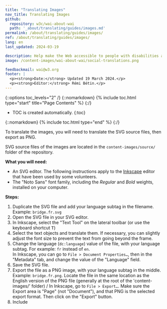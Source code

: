 ```yaml
---
title: "Translating Images"
nav_title: Translating Images
github:
  repository: w3c/wai-about-wai
  path: '_about/translating/guides/images.md'
permalink: /about/translating/guides/images/
ref: /about/translating/guides/images/
lang: en
last_updated: 2024-03-19

description: Help make the Web accessible to people with disabilities around the world. We appreciate your contributions to translating W3C WAI accessibility resources.
image: /content-images/wai-about-wai/social-translations.png

feedbackmail: wai@w3.org
footer: |
  <p><strong>Date:</strong> Updated 19 March 2024.</p>
  <p><strong>Editor:</strong> Rémi Bétin.</p>
---
```


{::options toc_levels="2" /}
{::nomarkdown}
{% include toc.html type="start" title="Page Contents" %}
{:/}

-   TOC is created automatically.
{:toc}

{::nomarkdown}
{% include toc.html type="end" %}
{:/}

To translate the images, you will need to translate the SVG source files, then export as PNG.

SVG source files of the images are located in the `content-images/source/` folder of the repository.

**What you will need:**
- An SVG editor. The following instructions apply to the [Inkscape](https://inkscape.org/) editor that have been used by some volunteers.
- The "Noto Sans" font family, including the _Regular_ and _Bold_ weights, installed on your computer.

**Steps:**
1. Duplicate the SVG file and add your language subtag in the filename. Example: `bridge.fr.svg`
2. Open the SVG file in your SVG editor.
3. In Inkscape, select the "Text Tool" on the lateral toolbar (or use the keyboard shortcut <kbd>T</kbd>)
4. Select the text objects and translate them. If necessary, you can slightly adjust the font size to prevent the text from going beyond the frame.
5. Change the language (`dc:language`) value of the file, with your language subtag. For example: `fr` instead of `en`.\
   In Inkscape, you can go to `File > Document Properties…`, then in the "Metadata" tab, and change the value of the "Language" field.
6. Save the SVG file.
7. Export the file as a PNG image, with your language subtag in the middle. Example: `bridge.fr.png`. Locate the file in the same location as the English version of the PNG file (generally at the root of the 'content-images/' folder) /
   In Inkscape, go to `File > Export…`. Make sure the Export area is "Page" (not "Document"), and that PNG is the selected export format. Then click on the "Export" button.
8. Include